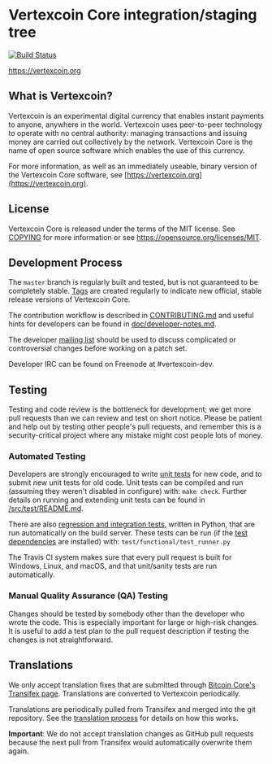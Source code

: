 Vertexcoin Core integration/staging tree
=====================================

[![Build Status](https://travis-ci.org/vertexcoin/vertexcoin.svg?branch=master)](https://travis-ci.org/vertexcoin/vertexcoin)

https://vertexcoin.org

What is Vertexcoin?
----------------

Vertexcoin is an experimental digital currency that enables instant payments to
anyone, anywhere in the world. Vertexcoin uses peer-to-peer technology to operate
with no central authority: managing transactions and issuing money are carried
out collectively by the network. Vertexcoin Core is the name of open source
software which enables the use of this currency.

For more information, as well as an immediately useable, binary version of
the Vertexcoin Core software, see [https://vertexcoin.org](https://vertexcoin.org).

License
-------

Vertexcoin Core is released under the terms of the MIT license. See [COPYING](COPYING) for more
information or see https://opensource.org/licenses/MIT.

Development Process
-------------------

The `master` branch is regularly built and tested, but is not guaranteed to be
completely stable. [Tags](https://github.com/vertexcoin/vertexcoin/tags) are created
regularly to indicate new official, stable release versions of Vertexcoin Core.

The contribution workflow is described in [CONTRIBUTING.md](CONTRIBUTING.md)
and useful hints for developers can be found in [doc/developer-notes.md](doc/developer-notes.md).

The developer [mailing list](https://groups.google.com/forum/#!forum/vertexcoin-dev)
should be used to discuss complicated or controversial changes before working
on a patch set.

Developer IRC can be found on Freenode at #vertexcoin-dev.

Testing
-------

Testing and code review is the bottleneck for development; we get more pull
requests than we can review and test on short notice. Please be patient and help out by testing
other people's pull requests, and remember this is a security-critical project where any mistake might cost people
lots of money.

### Automated Testing

Developers are strongly encouraged to write [unit tests](src/test/README.md) for new code, and to
submit new unit tests for old code. Unit tests can be compiled and run
(assuming they weren't disabled in configure) with: `make check`. Further details on running
and extending unit tests can be found in [/src/test/README.md](/src/test/README.md).

There are also [regression and integration tests](/test), written
in Python, that are run automatically on the build server.
These tests can be run (if the [test dependencies](/test) are installed) with: `test/functional/test_runner.py`

The Travis CI system makes sure that every pull request is built for Windows, Linux, and macOS, and that unit/sanity tests are run automatically.

### Manual Quality Assurance (QA) Testing

Changes should be tested by somebody other than the developer who wrote the
code. This is especially important for large or high-risk changes. It is useful
to add a test plan to the pull request description if testing the changes is
not straightforward.

Translations
------------

We only accept translation fixes that are submitted through [Bitcoin Core's Transifex page](https://www.transifex.com/projects/p/bitcoin/).
Translations are converted to Vertexcoin periodically.

Translations are periodically pulled from Transifex and merged into the git repository. See the
[translation process](doc/translation_process.md) for details on how this works.

**Important**: We do not accept translation changes as GitHub pull requests because the next
pull from Transifex would automatically overwrite them again.
